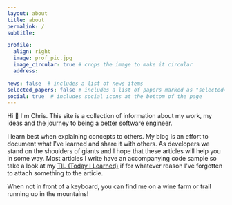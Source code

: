 ```yaml
---
layout: about
title: about
permalink: /
subtitle:

profile:
  align: right
  image: prof_pic.jpg
  image_circular: true # crops the image to make it circular
  address:

news: false  # includes a list of news items
selected_papers: false # includes a list of papers marked as "selected={true}"
social: true  # includes social icons at the bottom of the page
---
```


Hi 👋 I'm Chris. This site is a collection of information about my work, my ideas and the journey to being a better software engineer.

I learn best when explaining concepts to others. My blog is an effort to document what I've learned and share it with others. As developers we stand on the shoulders of giants and I hope that these articles will help you in some way. Most articles I write have an accompanying code sample so take a look at my [TIL (Today I Learned)](https://github.com/thatstatsguy/til) if for whatever reason I've forgotten to attach something to the article.

When not in front of a keyboard, you can find me on a wine farm or trail running up in the mountains!